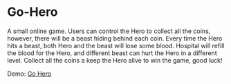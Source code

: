 # Go-Hero
A small online game. Users can control the Hero to collect all the coins, however, there will be a beast hiding behind each coin. Every time the Hero hits a beast, both Hero and the beast will lose some blood. Hospital will refill the blood for the Hero, and different beast can hurt the Hero in a different level. Collect all the coins a keep the Hero alive to win the game, good luck!


Demo: <a href="http://people.emich.edu/jyang19/231/Project/pp4.html">Go Hero</a>

